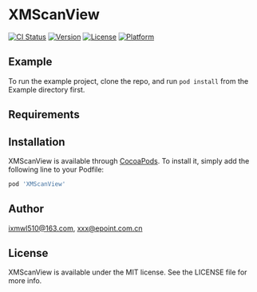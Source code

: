 # XMScanView

[![CI Status](https://img.shields.io/travis/ixmwl510@163.com/XMScanView.svg?style=flat)](https://travis-ci.org/ixmwl510@163.com/XMScanView)
[![Version](https://img.shields.io/cocoapods/v/XMScanView.svg?style=flat)](https://cocoapods.org/pods/XMScanView)
[![License](https://img.shields.io/cocoapods/l/XMScanView.svg?style=flat)](https://cocoapods.org/pods/XMScanView)
[![Platform](https://img.shields.io/cocoapods/p/XMScanView.svg?style=flat)](https://cocoapods.org/pods/XMScanView)

## Example

To run the example project, clone the repo, and run `pod install` from the Example directory first.

## Requirements

## Installation

XMScanView is available through [CocoaPods](https://cocoapods.org). To install
it, simply add the following line to your Podfile:

```ruby
pod 'XMScanView'
```

## Author

ixmwl510@163.com, xxx@epoint.com.cn

## License

XMScanView is available under the MIT license. See the LICENSE file for more info.
